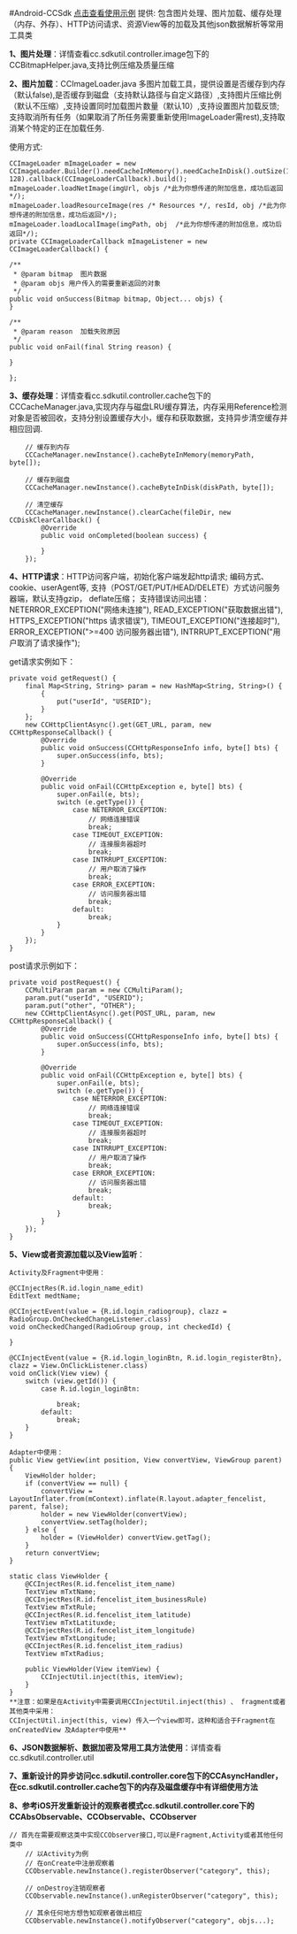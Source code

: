 #Android-CCSdk  [点击查看使用示例](https://git.oschina.net/wangcccong/Resume)
提供: 包含图片处理、图片加载、缓存处理（内存、外存）、HTTP访问请求、资源View等的加载及其他json数据解析等常用工具类

**1、图片处理**：详情查看cc.sdkutil.controller.image包下的CCBitmapHelper.java,支持比例压缩及质量压缩

**2、图片加载**：CCImageLoader.java 多图片加载工具，提供设置是否缓存到内存（默认false),是否缓存到磁盘（支持默认路径与自定义路径）,支持图片压缩比例（默认不压缩）,支持设置同时加载图片数量（默认10）,支持设置图片加载反馈; 支持取消所有任务（如果取消了所任务需要重新使用ImageLoader需rest),支持取消某个特定的正在加载任务.

使用方式:

    CCImageLoader mImageLoader = new CCImageLoader.Builder().needCacheInMemory().needCacheInDisk().outSize(128,                 128).callback(CCImageLoaderCallback).build();
    mImageLoader.loadNetImage(imgUrl, objs /*此为你想传递的附加信息，成功后返回*/);
    mImageLoader.loadResourceImage(res /* Resources */, resId, obj /*此为你想传递的附加信息，成功后返回*/);
    mImageLoader.loadLocalImage(imgPath, obj  /*此为你想传递的附加信息，成功后返回*/);
    private CCImageLoaderCallback mImageListener = new CCImageLoaderCallback() {

	/**
	 * @param bitmap  图片数据
	 * @param objs 用户传入的需要重新返回的对象
	 */
	public void onSuccess(Bitmap bitmap, Object... objs) {
	}
	
	/**
	 * @param reason  加载失败原因
	 */
	public void onFail(final String reason) {
		
	}

    };

**3、缓存处理**：详情查看cc.sdkutil.controller.cache包下的CCCacheManager.java,实现内存与磁盘LRU缓存算法，内存采用Reference检测对象是否被回收，支持分别设置缓存大小，缓存和获取数据，支持异步清空缓存并相应回调.

        // 缓存到内存
        CCCacheManager.newInstance().cacheByteInMemory(memoryPath, byte[]);
        
        // 缓存到磁盘
        CCCacheManager.newInstance().cacheByteInDisk(diskPath, byte[]);
        
        // 清空缓存
        CCCacheManager.newInstance().clearCache(fileDir, new CCDiskClearCallback() {
            @Override
            public void onCompleted(boolean success) {
                
            }
        });

**4、HTTP请求**：HTTP访问客户端，初始化客户端发起http请求; 编码方式、cookie、userAgent等, 支持（POST/GET/PUT/HEAD/DELETE）方式访问服务器端，默认支持gzip， deflate压缩；
支持错误访问出错：
    NETERROR_EXCEPTION("网络未连接"),
    READ_EXCEPTION("获取数据出错"),
    HTTPS_EXCEPTION("https 请求错误"),
    TIMEOUT_EXCEPTION("连接超时"),
    ERROR_EXCEPTION(">=400 访问服务器出错"),
    INTRRUPT_EXCEPTION("用户取消了请求操作");

get请求实例如下：

    private void getRequest() {
        final Map<String, String> param = new HashMap<String, String>() {
            {
                put("userId", "USERID");
            }
        };
        new CCHttpClientAsync().get(GET_URL, param, new CCHttpResponseCallback() {
            @Override
            public void onSuccess(CCHttpResponseInfo info, byte[] bts) {
                super.onSuccess(info, bts);
            }

            @Override
            public void onFail(CCHttpException e, byte[] bts) {
                super.onFail(e, bts);
                switch (e.getType()) {
                    case NETERROR_EXCEPTION:
                        // 网络连接错误
                        break;
                    case TIMEOUT_EXCEPTION:
                        // 连接服务器超时
                        break;
                    case INTRRUPT_EXCEPTION:
                        // 用户取消了操作
                        break;
                    case ERROR_EXCEPTION:
                        // 访问服务器出错
                        break;
                    default:
                        break;
                }
            }
        });
    }

post请求示例如下：

    private void postRequest() {
        CCMultiParam param = new CCMultiParam();
        param.put("userId", "USERID");
        param.put("other", "OTHER");
        new CCHttpClientAsync().get(POST_URL, param, new CCHttpResponseCallback() {
            @Override
            public void onSuccess(CCHttpResponseInfo info, byte[] bts) {
                super.onSuccess(info, bts);
            }

            @Override
            public void onFail(CCHttpException e, byte[] bts) {
                super.onFail(e, bts);
                switch (e.getType()) {
                    case NETERROR_EXCEPTION:
                        // 网络连接错误
                        break;
                    case TIMEOUT_EXCEPTION:
                        // 连接服务器超时
                        break;
                    case INTRRUPT_EXCEPTION:
                        // 用户取消了操作
                        break;
                    case ERROR_EXCEPTION:
                        // 访问服务器出错
                        break;
                    default:
                        break;
                }
            }
        });
    }

**5、View或者资源加载以及View监听**：

    Activity及Fragment中使用：

    @CCInjectRes(R.id.login_name_edit)
    EditText medtName;
    
    @CCInjectEvent(value = {R.id.login_radiogroup}, clazz = RadioGroup.OnCheckedChangeListener.class)
    void onCheckedChanged(RadioGroup group, int checkedId) {
        
    }

    @CCInjectEvent(value = {R.id.login_loginBtn, R.id.login_registerBtn}, clazz = View.OnClickListener.class)
    void onClick(View view) {
        switch (view.getId()) {
            case R.id.login_loginBtn:
                
                break;
            default:
                break;
        }
    }
    
    Adapter中使用：
    public View getView(int position, View convertView, ViewGroup parent) {
        ViewHolder holder;
        if (convertView == null) {
            convertView = LayoutInflater.from(mContext).inflate(R.layout.adapter_fencelist, parent, false);
            holder = new ViewHolder(convertView);
            convertView.setTag(holder);
        } else {
            holder = (ViewHolder) convertView.getTag();
        }
        return convertView;
    }

    static class ViewHolder {
        @CCInjectRes(R.id.fencelist_item_name)
        TextView mTxtName;
        @CCInjectRes(R.id.fencelist_item_businessRule)
        TextView mTxtRule;
        @CCInjectRes(R.id.fencelist_item_latitude)
        TextView mTxtLatituxde;
        @CCInjectRes(R.id.fencelist_item_longitude)
        TextView mTxtLongitude;
        @CCInjectRes(R.id.fencelist_item_radius)
        TextView mTxtRadius;

        public ViewHolder(View itemView) {
            CCInjectUtil.inject(this, itemView);
        }
    }
    **注意：如果是在Activity中需要调用CCInjectUtil.inject(this) 、 fragment或者其他类中采用：
    CCInjectUtil.inject(this, view) 传入一个view即可，这种和适合于Fragment在onCreatedView 及Adapter中使用**

**6、JSON数据解析、数据加密及常用工具方法使用**：详情查看cc.sdkutil.controller.util

**7、重新设计的异步访问cc.sdkutil.controller.core包下的CCAsyncHandler，在cc.sdkutil.controller.cache包下的内存及磁盘缓存中有详细使用方法**

**8、参考iOS开发重新设计的观察者模式cc.sdkutil.controller.core下的CCAbsObservable、CCObservable、CCObserver**

    // 首先在需要观察这类中实现CCObserver接口,可以是Fragment,Activity或者其他任何类中
        // 以Activity为例
        // 在onCreate中注册观察着
        CCObservable.newInstance().registerObserver("category", this);
        
        // onDestroy注销观察者
        CCObservable.newInstance().unRegisterObserver("category", this);
        
        // 其余任何地方想告知观察者做出相应
        CCObservable.newInstance().notifyObserver("category", objs...);